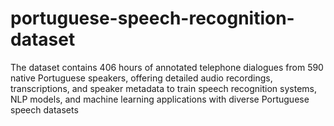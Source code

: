 # portuguese-speech-recognition-dataset
The dataset contains 406 hours of annotated telephone dialogues from 590 native Portuguese speakers, offering detailed audio recordings, transcriptions, and speaker metadata to train speech recognition systems, NLP models, and machine learning applications with diverse Portuguese speech datasets
